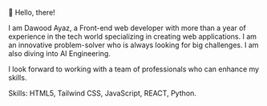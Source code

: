 👋 Hello, there!

I am Dawood Ayaz, a Front-end web developer with more than a year of experience in the tech world specializing in creating web applications. I am an innovative problem-solver who is always looking for big challenges. I am also diving into AI Engineering.

I look forward to working with a team of professionals who can enhance my skills.  

Skills:
HTML5, Tailwind CSS, JavaScript, REACT, Python.

<!---
Dawoodayaz20/Dawoodayaz20 is a ✨ special ✨ repository because its `README.md` (this file) appears on your GitHub profile.
You can click the Preview link to take a look at your changes.
--->
